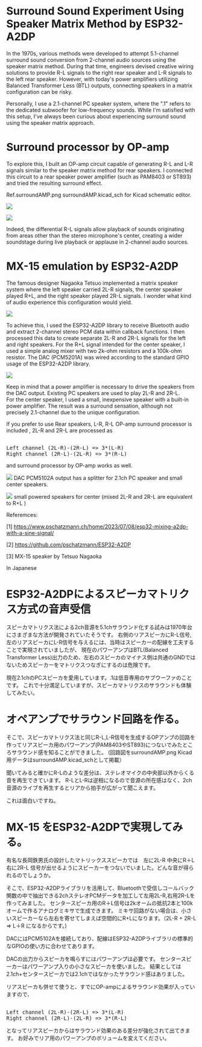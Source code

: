 # Surround Sound Experiment Using Speaker Matrix Method by ESP32-A2DP

In the 1970s, various methods were developed to attempt 5.1-channel surround sound conversion from 2-channel audio sources using the speaker matrix method. During that time, engineers devised creative wiring solutions to provide R-L signals to the right rear speaker and L-R signals to the left rear speaker. However, with today's power amplifiers utilizing Balanced Transformer Less (BTL) outputs, connecting speakers in a matrix configuration can be risky.



Personally, I use a 2.1-channel PC speaker system, where the ".1" refers to the dedicated subwoofer for low-frequency sounds. While I'm satisfied with this setup, I've always been curious about experiencing surround sound using the speaker matrix approach.

# Surround processor by OP-amp

To explore this, I built an OP-amp circuit capable of generating R-L and L-R signals similar to the speaker matrix method for rear speakers.
I connected this circuit to a rear speaker power amplifier (such as PAM8403 or ST893) and tried the resulting surround effect. 

Ref.surroundAMP.png surroundAMP.kicad_sch for Kicad schematic editor.

![](surroundAMP.png)


![](surroudAMPblock.png)


Indeed, the differential R-L signals allow playback of sounds originating from areas other than the stereo microphone's center, creating a wider soundstage during live playback or applause in 2-channel audio sources.

# MX-15 emulation by ESP32-A2DP

The famous designer Nagaoka Tetsuo implemented a matrix speaker system where the left speaker carried 2L-R signals, the center speaker played R+L, and the right speaker played 2R-L signals. I wonder what kind of audio experience this configuration would yield.

![](MX-15speaker.png)

To achieve this, I used the ESP32-A2DP library to receive Bluetooth audio and extract 2-channel stereo PCM data within callback functions. I then processed this data to create separate 2L-R and 2R-L signals for the left and right speakers. For the R+L signal intended for the center speaker, I used a simple analog mixer with two 2k-ohm resistors and a 100k-ohm resistor. The DAC (PCM5201A) was wired according to the standard GPIO usage of the ESP32-A2DP library.

![](MX15-emulator.png)

Keep in mind that a power amplifier is necessary to drive the speakers from the DAC output. Existing PC speakers are used to play 2L-R and 2R-L.  
For the center speaker, I used a small, inexpensive speaker with a built-in power amplifier. 
The result was a surround sensation, although not precisely 2.1-channel due to the unique configuration.

If you prefer to use Rear speakers,  L-R, R-L OP-amp surround processor is included , 2L-R and 2R-L are processed as 
<pre> 
Left channel (2L-R)-(2R-L) => 3*(L-R) 
Right channel (2R-L)-(2L-R) => 3*(R-L) 
</pre>
and surround processor by OP-amp works as well.

![](PCM5102A.JPG) DAC PCM5102A output has a splitter for 2.1ch PC speaker and small center speakers.

![](SmallCenterSpeakerforR+L.JPG) small powered speakers for center (mixed 2L-R and 2R-L are equivalent to R+L )

Referemces:

[1] https://www.pschatzmann.ch/home/2023/07/08/esp32-mixing-a2dp-with-a-sine-signal/

[2] https://github.com/pschatzmann/ESP32-A2DP

[3] MX-15 speaker by Tetsuo Nagaoka


In Japanese

# ESP32-A2DPによるスピーカマトリクス方式の音声受信

スピーカマトリクス法による2ch音源を5.1chサラウンド化する試みは1970年台にさまざまな方法が開発されていたそうです。
右側のリアスピーカにR-L信号,左のリアスピーカにL-R信号を与えるには、当時はスピーカーの配線を工夫することで実現されていましたが、
現在のパワーアンプはBTL(Balanced Transformer Less)出力のため、左右のスピーカのマイナス側は共通のGNDではないためスピーカーをマトリクスつなぎにするのは危険です。

現在2.1chのPCスピーカを愛用しています。.1は低音専用のサブウーファのことです。
これで十分満足していますが、スピーカマトリクスのサラウンドも体験してみたい。

# オペアンプでサラウンド回路を作る。
そこで、スピーカマトリクス法と同じR-L,L-R信号を生成するOPアンプの回路を作ってリアスピーカ用のパワーアンプ(PAM8403やST893)につないでみたところサラウンド感を知ることができました。
(回路図をsurroundAMP.png Kicad用データはsurroundAMP.kicad_schとして掲載）

聞いてみると確かにR-Lのような差分は、ステレオマイクの中央部以外からくる音を再生できています。
R-LとL-Rは逆相になるので音源の所在感はなく、2ch音源のライブを再生するとリアから拍手が広がって聞こえます。

これは面白いですね。

# MX-15 をESP32-A2DPで実現してみる。

有名な長岡鉄男氏の設計したマトリックススピーカでは　左に2L-R 中央にR＋L　右に2R-L 信号が出せるようにスピーカーをつないでいました。どんな音が得られるのでしょうか。

そこで、ESP32-A2DPライブラリを活用して、Bluetoothで受信しコールバック関数の中で抽出できる2chステレオPCMデータを加工して左用2L-R,右用2R-Lを作ってみました。
センタースピーカ用のR＋L信号は2kオームの抵抗2本と100kオームで作るアナログミキサで生成できます。
ミキサ回路がない場合は、小さいスピーカーなら左右を寄せてしまえば空間的にR+Lになります。（2L-R + 2R-L => L＋R になるからです。)

DACにはPCM5102Aを接続しており、配線はESP32-A2DPライブラリの標準的なGPIOの使い方に合わせてあります。

DACの出力からスピーカを鳴らすにはパワーアンプは必要です。
センタースピーカーはパワーアンプ入りの小さなスピーカを使いました。
結果としては2.1ch+センタースピーカでは2.1chではなかったサラウンド感はありました。

リアスピーカも併せて使うと、すでにOP-ampによるサラウンド効果が入っていますので、
<pre> 
Left channel (2L-R)-(2R-L) => 3*(L-R) 
Right channel (2R-L)-(2L-R) => 3*(R-L) 
</pre>
となってリアスピーカからはサラウンド効果のある差分が強化されて出てきます。
お好みでリア用のパワーアンプのボリュームを変えてください。
